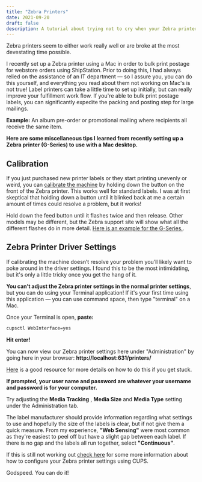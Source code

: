 ```yaml
---
title: "Zebra Printers" 
date: 2021-09-20
draft: false
description: A tutorial about trying not to cry when your Zebra printer breaks. 
---
```


Zebra printers seem to either work really well or are broke at the most devestating time possible. 

I recently set up a Zebra printer using a Mac in order to bulk print postage for webstore orders using ShipStation. Prior to doing this, I had always relied on the assistance of an IT department &mdash; so I assure you, you can do this yourself, and everything you read about them not working on Mac's is not true! Label printers can take a little time to set up initially, but can really improve your fulfillment work flow. If you're able to bulk print postage labels, you can significantly expedite the packing and posting step for large mailings. 

**Example:** An album pre-order or promotional mailing where recipients all receive the same item. 

**Here are some miscellaneous tips I learned from recently setting up a Zebra printer (G-Series) to use with a Mac desktop.**

## Calibration

If you just purchased new printer labels or they start printing unevenly or weird, you can [calibrate the machine](https://www.zebra.com/us/en/support-downloads/knowledge-articles/g-series-gk-models-calibrating-the-printer.html) by holding down the button on the front of the Zebra printer. This works well for standard labels. I was at first skeptical that holding down a button until it blinked back at me a certain amount of times could resolve a problem, but it works!

Hold down the feed button until it flashes twice and then release. Other models may be different, but the Zebra support site will show what all the different flashes do in more detail. [Here is an example for the G-Series.](https://supportcommunity.zebra.com/s/article/G-Series-Feed-Button-Modes?language=en_US). 


## Zebra Printer Driver Settings
If calibrating the machine doesn’t resolve your problem you’ll likely want to poke around in the driver settings. I found this to be the most intimidating, but it's only a little tricky once you get the hang of it. 

**You can’t adjust the Zebra printer settings in the normal printer settings**, but you can do using your Terminal application! If it's your first time using this application &mdash; you can use command space, then type "terminal" on a Mac.

Once your Terminal is open, **paste:** 

```sh
cupsctl WebInterface=yes
```

**Hit enter!**

You can now view our Zebra printer settings here under "Administration" by going here in your browser: **http://localhost:631/printers/**

[Here](https://www.zebra.com/us/en/support-downloads/knowledge-articles/ait/Install-CUPS-driver-for-Zebra-Printer-in-Mac-OS.html) is a good resource for more details on how to do this if you get stuck. 

**If prompted, your user name and password are whatever your username and password is for your computer.**

Try adjusting the **Media Tracking** , **Media Size** and **Media Type** setting under the Administration tab.

The label manufacturer should provide information regarding what settings to use and hopefully the size of the labels is clear, but if not give them a quick measure. From my experience, **"Web Sensing"** were most common as they're easiest to peel off but have a slight gap between each label. If there is no gap and the labels all run together, select **"Continuous"**. 

If this is still not working out [check here](https://support.zebra.com/cpws/docs/cups/cups_driver1_4_configure.pdf
) for some more information about how to configure your Zebra printer settings using CUPS. 

Godspeed. You can do it! 

